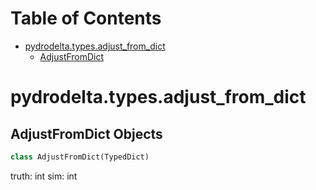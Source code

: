 # Table of Contents

* [pydrodelta.types.adjust\_from\_dict](#pydrodelta.types.adjust_from_dict)
  * [AdjustFromDict](#pydrodelta.types.adjust_from_dict.AdjustFromDict)

<a id="pydrodelta.types.adjust_from_dict"></a>

# pydrodelta.types.adjust\_from\_dict

<a id="pydrodelta.types.adjust_from_dict.AdjustFromDict"></a>

## AdjustFromDict Objects

```python
class AdjustFromDict(TypedDict)
```

truth: int
sim: int

